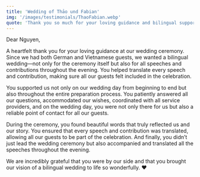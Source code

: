 ```yaml
---
title: 'Wedding of Thảo und Fabian'
img: '/images/testimonials/ThaoFabian.webp'
quote: 'Thank you so much for your loving guidance and bilingual support at our wedding.'
---
```

Dear Nguyen,

A heartfelt thank you for your loving guidance at our wedding ceremony. Since we had both German and Vietnamese guests, we wanted a bilingual wedding—not only for the ceremony itself but also for all speeches and contributions throughout the evening. You helped translate every speech and contribution, making sure all our guests felt included in the celebration.

You supported us not only on our wedding day from beginning to end but also throughout the entire preparation process. You patiently answered all our questions, accommodated our wishes, coordinated with all service providers, and on the wedding day, you were not only there for us but also a reliable point of contact for all our guests.

During the ceremony, you found beautiful words that truly reflected us and our story. You ensured that every speech and contribution was translated, allowing all our guests to be part of the celebration. And finally, you didn’t just lead the wedding ceremony but also accompanied and translated all the speeches throughout the evening.

We are incredibly grateful that you were by our side and that you brought our vision of a bilingual wedding to life so wonderfully. ❤️
